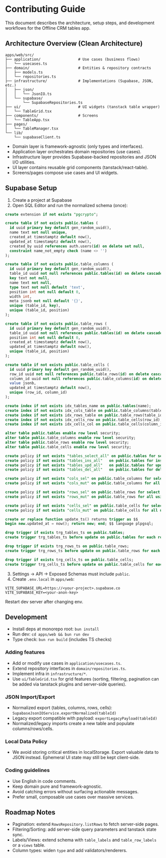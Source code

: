 # Contributing Guide

This document describes the architecture, setup steps, and development workflows for the Offline CRM tables app.

## Architecture Overview (Clean Architecture)

```
apps/web/src/
├── application/                 # Use cases (business flows)
│   └── usecases.ts
├── domain/                      # Entities & repository contracts
│   ├── models.ts
│   └── repositories.ts
├── infrastructure/              # Implementations (Supabase, JSON, etc.)
│   ├── json/
│   │   └── JsonIO.ts
│   └── supabase/
│       └── SupabaseRepositories.ts
├── ui/                          # UI widgets (tanstack table wrapper)
│   └── TableGrid.tsx
├── components/                  # Screens
│   └── TableApp.tsx
├── pages/
│   └── TableManager.tsx
└── lib/
    └── supabaseClient.ts
```

- Domain layer is framework-agnostic (only types and interfaces).
- Application layer orchestrates domain repositories (use cases).
- Infrastructure layer provides Supabase-backed repositories and JSON I/O utilities.
- UI layer contains reusable grid components (tanstack/react-table).
- Screens/pages compose use cases and UI widgets.

## Supabase Setup

1) Create a project at Supabase
2) Open SQL Editor and run the normalized schema (once):

```sql
create extension if not exists "pgcrypto";

create table if not exists public.tables (
  id uuid primary key default gen_random_uuid(),
  name text not null unique,
  created_at timestamptz default now(),
  updated_at timestamptz default now(),
  created_by uuid references auth.users(id) on delete set null,
  constraint name_not_empty check (name <> '')
);

create table if not exists public.table_columns (
  id uuid primary key default gen_random_uuid(),
  table_id uuid not null references public.tables(id) on delete cascade,
  key text not null,
  name text not null,
  type text not null default 'text',
  position int not null default 0,
  width int,
  meta jsonb not null default '{}',
  unique (table_id, key),
  unique (table_id, position)
);

create table if not exists public.table_rows (
  id uuid primary key default gen_random_uuid(),
  table_id uuid not null references public.tables(id) on delete cascade,
  position int not null default 0,
  created_at timestamptz default now(),
  updated_at timestamptz default now(),
  unique (table_id, position)
);

create table if not exists public.table_cells (
  id uuid primary key default gen_random_uuid(),
  row_id uuid not null references public.table_rows(id) on delete cascade,
  column_id uuid not null references public.table_columns(id) on delete cascade,
  value jsonb,
  updated_at timestamptz default now(),
  unique (row_id, column_id)
);

create index if not exists idx_tables_name on public.tables(name);
create index if not exists idx_cols_table on public.table_columns(table_id, position);
create index if not exists idx_rows_table on public.table_rows(table_id, position);
create index if not exists idx_cells_row on public.table_cells(row_id);
create index if not exists idx_cells_col on public.table_cells(column_id);

alter table public.tables enable row level security;
alter table public.table_columns enable row level security;
alter table public.table_rows enable row level security;
alter table public.table_cells enable row level security;

create policy if not exists "tables_select_all" on public.tables for select using (true);
create policy if not exists "tables_ins_all"   on public.tables for insert with check (true);
create policy if not exists "tables_upd_all"   on public.tables for update using (true);
create policy if not exists "tables_del_all"   on public.tables for delete using (true);

create policy if not exists "cols_sel" on public.table_columns for select using (true);
create policy if not exists "cols_mut" on public.table_columns for all using (true) with check (true);

create policy if not exists "rows_sel" on public.table_rows for select using (true);
create policy if not exists "rows_mut" on public.table_rows for all using (true) with check (true);

create policy if not exists "cells_sel" on public.table_cells for select using (true);
create policy if not exists "cells_mut" on public.table_cells for all using (true) with check (true);

create or replace function update_ts() returns trigger as $$
begin new.updated_at = now(); return new; end; $$ language plpgsql;

drop trigger if exists trg_tables_ts on public.tables;
create trigger trg_tables_ts before update on public.tables for each row execute function update_ts();

drop trigger if exists trg_rows_ts on public.table_rows;
create trigger trg_rows_ts before update on public.table_rows for each row execute function update_ts();

drop trigger if exists trg_cells_ts on public.table_cells;
create trigger trg_cells_ts before update on public.table_cells for each row execute function update_ts();
```

3) Settings → API → Exposed Schemas must include `public`.
4) Create `.env.local` in `apps/web`:

```env
VITE_SUPABASE_URL=https://<your-project>.supabase.co
VITE_SUPABASE_KEY=<your-anon-key>
```

Restart dev server after changing env.

## Development

- Install deps at monorepo root: `bun install`
- Run dev: `cd apps/web && bun run dev`
- Type check: `bun run build` (includes TS checks)

### Adding features
- Add or modify use cases in `application/usecases.ts`.
- Extend repository interfaces in `domain/repositories.ts`.
- Implement infra in `infrastructure/*`.
- Use `ui/TableGrid.tsx` for grid features (sorting, filtering, pagination can be added via tanstack plugins and server-side queries).

### JSON Import/Export
- Normalized export (tables, columns, rows, cells): `SupabaseJsonIOService.exportNormalized(tableId)`
- Legacy export compatible with payload: `exportLegacyPayload(tableId)`
- Normalized/legacy imports create a new table and populate columns/rows/cells.

### Local Data Policy
- We avoid storing critical entities in localStorage. Export valuable data to JSON instead. Ephemeral UI state may still be kept client-side.

### Coding guidelines
- Use English in code comments.
- Keep domain pure and framework-agnostic.
- Avoid catching errors without surfacing actionable messages.
- Prefer small, composable use cases over massive services.

## Roadmap Notes
- Pagination: extend `RowsRepository.listRows` to fetch server-side pages.
- Filtering/Sorting: add server-side query parameters and tanstack state sync.
- Labels/Views: extend schema with `table_labels` and `table_row_labels` or a `views` table.
- Column types: widen `type` and add validators/renderers.
